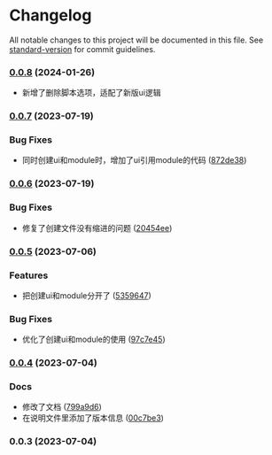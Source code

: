 # Changelog

All notable changes to this project will be documented in this file. See [standard-version](https://github.com/conventional-changelog/standard-version) for commit guidelines.

### [0.0.8](https://github.com/juziguantou/vscodePlugin/compare/v0.0.7...v0.0.8) (2024-01-26)

* 新增了删除脚本选项，适配了新版ui逻辑

### [0.0.7](https://github.com/juziguantou/vscodePlugin/compare/v0.0.6...v0.0.7) (2023-07-19)


### Bug Fixes

* 同时创建ui和module时，增加了ui引用module的代码 ([872de38](https://github.com/juziguantou/vscodePlugin/commit/872de3890c039efdde3f676786a4fe1fafcc9f5a))

### [0.0.6](https://github.com/juziguantou/vscodePlugin/compare/v0.0.5...v0.0.6) (2023-07-19)


### Bug Fixes

* 修复了创建文件没有缩进的问题 ([20454ee](https://github.com/juziguantou/vscodePlugin/commit/20454eeebcb89c8354bc7e3a064d13d8a911877b))

### [0.0.5](https://github.com/juziguantou/vscodePlugin/compare/v0.0.4...v0.0.5) (2023-07-06)


### Features

* 把创建ui和module分开了 ([5359647](https://github.com/juziguantou/vscodePlugin/commit/535964723060eb27443895d3d13620fcf9dc4864))


### Bug Fixes

* 优化了创建ui和module的使用 ([97c7e45](https://github.com/juziguantou/vscodePlugin/commit/97c7e45e4846432a126075363d6f906a5d9e3198))

### [0.0.4](https://github.com/juziguantou/vscodePlugin/compare/v0.0.3...v0.0.4) (2023-07-04)


### Docs

* 修改了文档 ([799a9d6](https://github.com/juziguantou/vscodePlugin/commit/799a9d66c397f6bb80c1d235fa46b90061ea4f26))
* 在说明文件里添加了版本信息 ([00c7be3](https://github.com/juziguantou/vscodePlugin/commit/00c7be38b704ba0fb3ee7b2e680323ed03594fad))

### 0.0.3 (2023-07-04)
